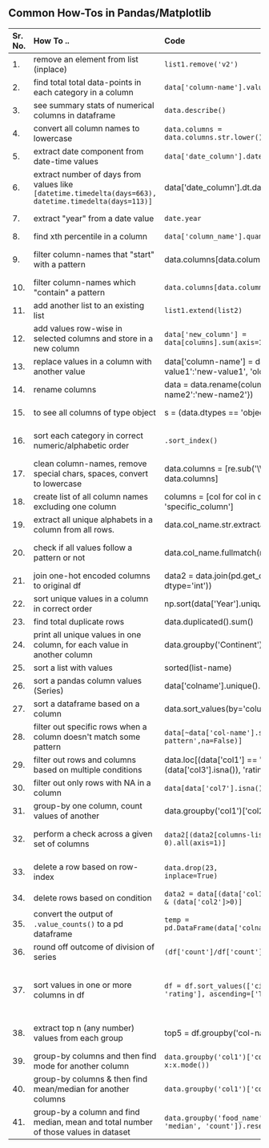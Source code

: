 ## Common How-Tos in Pandas/Matplotlib

| Sr. No. | How To .. | Code | Comments |
| :-- | :-- | :-- | :-- |
| 1. | remove an element from list (inplace) | <code>list1.remove('v2')</code> | list1 = ['v1', 'v2', 'v3'] |
| 2. | find total total data-points in each category in a column | <code>data['column-name'].value_counts()</code> | |
| 3. | see summary stats of numerical columns in dataframe | <code>data.describe()</code> | to see summary stats of specific set of columns: data[columns-list].describe() |
| 4. | convert all column names to lowercase | <code>data.columns = data.columns.str.lower()</code> | |
| 5. | extract date component from date-time values | <code>data['date_column'].date()</code> | |
| 6. | extract number of days from values like <code>[datetime.timedelta(days=663), datetime.timedelta(days=113)]</code> | data['date_column'].dt.days | |
| 7. | extract "year" from a date value | <code>date.year</code> | e.g. date1 = '2024-03-24'; date1.year gives 2024| |
| 8. | find xth percentile in a column | <code>data['column_name'].quantile(0.99)</code> | gives 99th percentile; |
| 9. | filter column-names that "start" with a pattern | data.columns[data.columns.str.startswith('pattern')].tolist() |If <code>.tolist()</code> isn't used, it returns a Pandas Index object which looks like a Py list but is not really a list.|
| 10. | filter column-names which "contain" a pattern | <code>data.columns[data.columns.str.contain('pattern')].tolist()</code> | |
| 11. | add another list to an existing list | <code>list1.extend(list2)</code> | |
| 12. | add values row-wise in selected columns and store in a new column| <code>data['new_column'] = data[columns].sum(axis=1)</code>| axis=1 means "sum across columns for each row" |
| 13. | replace values in a column with another value | data['column-name'] = data['column-name'].replace({'old-value1':'new-value1', 'old-value2':'new-value2'}) |
| 14. | rename columns | data = data.rename(columns = {'oldname: newname', 'old-name2':'new-name2'}) | |
| 15. | to see all columns of type object | s = (data.dtypes == 'object'); list(s[s].index) | The 2nd line returns the names of all columns |
| 16. | sort each category in correct numeric/alphabetic order | <code>.sort_index()</cpde> | E.g. data['cat_type'].value_counts().sort_index() arranges category names alphabetically|
| 17. | clean column-names, remove special chars, spaces, convert to lowercase | data.columns = [re.sub('\W+', '_', col.lower()).strip('_') for col in data.columns] | "\W+" is regex pattern for all non-alphanumeric characters. all chars except [a-z][A-Z][0-9] and '_'|
| 18. | create list of all column names excluding one column | columns = [col for col in data.columns if col != 'specific_column'] | replace "specific_column" with desired colname.|
| 19. | extract all unique alphabets in a column from all rows. | data.col_name.str.extractall(r'([A-Za-z])')[0] |
| 20. | check if all values follow a pattern or not | data.col_name.fullmatch(r'A-Z\d{4}').all() | checks if all values start with capital letter, followed by 4 digits. Useful for user-id kinda columns.|
| 21. | join one-hot encoded columns to original df | data2 = data.join(pd.get_dummies(data[selected_cols], dtype='int')) | `dtype=int` makes sure values in encoded cols are 0/1 instead of False/True |
| 22. | sort unique values in a column in correct order | np.sort(data['Year'].unique()) | -- |
| 23. | find total duplicate rows | data.duplicated().sum() | -- |
| 24. | print all unique values in one column, for each value in another column | data.groupby('Continent')['Country'].unique() | prints all countries per Continent in the dataframe |
| 25. | sort a list with values | sorted(list-name) | -- |
| 26. | sort a pandas column values (Series) | data['colname'].unique().sort() | |
| 27. | sort a dataframe based on a column | data.sort_values(by='column-name') | |
| 28. | filter out specific rows when a column doesn't match some pattern | <code>data[~data['col-name'].str.match(r'regex-pattern',na=False)]</code> | this will return all rows in which col-name doesnt match given regex pattern. |
| 29. | filter out rows and columns based on multiple conditions | data.loc[(data['col1'] == 'abc') & (data['col2'] == 23) & (data['col3'].isna()), 'rating'] = 3.0 | That ".loc" part is important |
| 30. | filter out only rows with NA in a column | <code>data[data['col7'].isna()]</code> OR data[~data['col7'].notna()] | Both work. |
| 31. | group-by one column, count values of another | </code>data.groupby('col1')['col2'].value_counts()</code> | -- |
| 32. | perform a check across a given set of columns | <code>data2[(data2[columns-list] < 0).all(axis=1)]</code> | .all() checks across all columns, .any() returns if any of the columns contain -ve value.|
| 33. | delete a row based on row-index | <code>data.drop(23, inplace=True)</code> | deletes row 23; inplace = True ensures row gets deleted in same df without having to create new dataframe|
| 34. | delete rows based on condition | <code>data2 = data[(data['col1'].notna()) & (data['col2']>0)]</code> | Make sure each condition is within () |
| 35. | convert the output of <code>.value_counts()</code> to a pd dataframe | <code>temp = pd.DataFrame(data['colname'].value_counts()).reset_index()</code> | <code>.reset_index()</code> makes sure values in "colname" form a column instead of row labels.|
| 36. | round off outcome of division of series | <code>(df['count']/df['count'].sum()).round(2)</code> | .round(2) function works on series, round(..., 2) works on numpy values |
| 37. | sort values in one or more columns in df | <code>df = df.sort_values(['city', 'rating'], ascending=['True', 'False'])</code> | arranges animal name in alphabetical order, count in descending order. For e.g. to get best rated outlets per city, arrange city in ascending, but ratings in descending so that we get highest-rated outlet names first|
| 38. | extract top n (any number) values from each group | top5 = df.groupby('col-name').head(5) | the columns should be pre-arranged in correct descending/ascending order as per need.|
| 39. | group-by columns and then find mode for another column | <code>data.groupby('col1')['col2'].apply(lambda x:x.mode())</code> | simply adding .mode() wont work.|
| 40. | group-by columns & then find mean/median for another columns | <code>data.groupby('col1')['col2'].mean()</code> | use .median() for median value. |
| 41. | group-by a column and find median, mean and total number of those values in dataset | <code>data.groupby('food_name').agg(['mean', 'median', 'count']).reset_index()</code> | reset_index() converts the outcome to a PD dataframe.|
